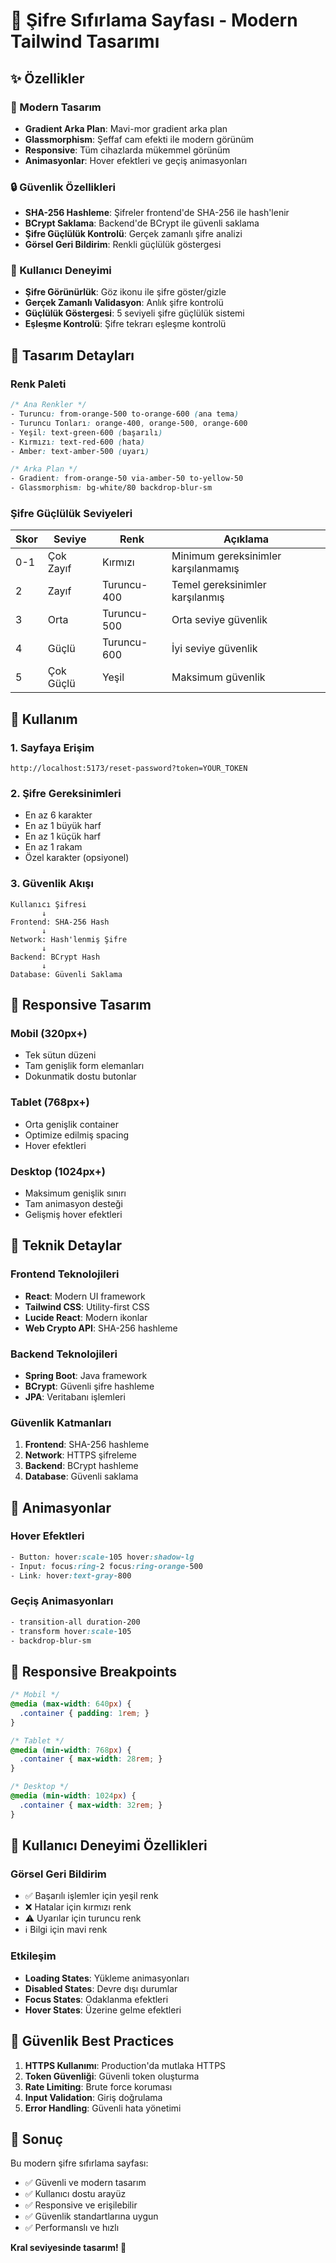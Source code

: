 # 🔐 Şifre Sıfırlama Sayfası - Modern Tailwind Tasarımı

## ✨ Özellikler

### 🎨 Modern Tasarım
- **Gradient Arka Plan**: Mavi-mor gradient arka plan
- **Glassmorphism**: Şeffaf cam efekti ile modern görünüm
- **Responsive**: Tüm cihazlarda mükemmel görünüm
- **Animasyonlar**: Hover efektleri ve geçiş animasyonları

### 🔒 Güvenlik Özellikleri
- **SHA-256 Hashleme**: Şifreler frontend'de SHA-256 ile hash'lenir
- **BCrypt Saklama**: Backend'de BCrypt ile güvenli saklama
- **Şifre Güçlülük Kontrolü**: Gerçek zamanlı şifre analizi
- **Görsel Geri Bildirim**: Renkli güçlülük göstergesi

### 🎯 Kullanıcı Deneyimi
- **Şifre Görünürlük**: Göz ikonu ile şifre göster/gizle
- **Gerçek Zamanlı Validasyon**: Anlık şifre kontrolü
- **Güçlülük Göstergesi**: 5 seviyeli şifre güçlülük sistemi
- **Eşleşme Kontrolü**: Şifre tekrarı eşleşme kontrolü

## 🎨 Tasarım Detayları

### Renk Paleti
```css
/* Ana Renkler */
- Turuncu: from-orange-500 to-orange-600 (ana tema)
- Turuncu Tonları: orange-400, orange-500, orange-600
- Yeşil: text-green-600 (başarılı)
- Kırmızı: text-red-600 (hata)
- Amber: text-amber-500 (uyarı)

/* Arka Plan */
- Gradient: from-orange-50 via-amber-50 to-yellow-50
- Glassmorphism: bg-white/80 backdrop-blur-sm
```

### Şifre Güçlülük Seviyeleri
| Skor | Seviye | Renk | Açıklama |
|------|--------|------|----------|
| 0-1  | Çok Zayıf | Kırmızı | Minimum gereksinimler karşılanmamış |
| 2    | Zayıf | Turuncu-400 | Temel gereksinimler karşılanmış |
| 3    | Orta | Turuncu-500 | Orta seviye güvenlik |
| 4    | Güçlü | Turuncu-600 | İyi seviye güvenlik |
| 5    | Çok Güçlü | Yeşil | Maksimum güvenlik |

## 🚀 Kullanım

### 1. Sayfaya Erişim
```
http://localhost:5173/reset-password?token=YOUR_TOKEN
```

### 2. Şifre Gereksinimleri
- En az 6 karakter
- En az 1 büyük harf
- En az 1 küçük harf
- En az 1 rakam
- Özel karakter (opsiyonel)

### 3. Güvenlik Akışı
```
Kullanıcı Şifresi
       ↓
Frontend: SHA-256 Hash
       ↓
Network: Hash'lenmiş Şifre
       ↓
Backend: BCrypt Hash
       ↓
Database: Güvenli Saklama
```

## 🎯 Responsive Tasarım

### Mobil (320px+)
- Tek sütun düzeni
- Tam genişlik form elemanları
- Dokunmatik dostu butonlar

### Tablet (768px+)
- Orta genişlik container
- Optimize edilmiş spacing
- Hover efektleri

### Desktop (1024px+)
- Maksimum genişlik sınırı
- Tam animasyon desteği
- Gelişmiş hover efektleri

## 🔧 Teknik Detaylar

### Frontend Teknolojileri
- **React**: Modern UI framework
- **Tailwind CSS**: Utility-first CSS
- **Lucide React**: Modern ikonlar
- **Web Crypto API**: SHA-256 hashleme

### Backend Teknolojileri
- **Spring Boot**: Java framework
- **BCrypt**: Güvenli şifre hashleme
- **JPA**: Veritabanı işlemleri

### Güvenlik Katmanları
1. **Frontend**: SHA-256 hashleme
2. **Network**: HTTPS şifreleme
3. **Backend**: BCrypt hashleme
4. **Database**: Güvenli saklama

## 🎨 Animasyonlar

### Hover Efektleri
```css
- Button: hover:scale-105 hover:shadow-lg
- Input: focus:ring-2 focus:ring-orange-500
- Link: hover:text-gray-800
```

### Geçiş Animasyonları
```css
- transition-all duration-200
- transform hover:scale-105
- backdrop-blur-sm
```

## 📱 Responsive Breakpoints

```css
/* Mobil */
@media (max-width: 640px) {
  .container { padding: 1rem; }
}

/* Tablet */
@media (min-width: 768px) {
  .container { max-width: 28rem; }
}

/* Desktop */
@media (min-width: 1024px) {
  .container { max-width: 32rem; }
}
```

## 🎯 Kullanıcı Deneyimi Özellikleri

### Görsel Geri Bildirim
- ✅ Başarılı işlemler için yeşil renk
- ❌ Hatalar için kırmızı renk
- ⚠️ Uyarılar için turuncu renk
- ℹ️ Bilgi için mavi renk

### Etkileşim
- **Loading States**: Yükleme animasyonları
- **Disabled States**: Devre dışı durumlar
- **Focus States**: Odaklanma efektleri
- **Hover States**: Üzerine gelme efektleri

## 🔐 Güvenlik Best Practices

1. **HTTPS Kullanımı**: Production'da mutlaka HTTPS
2. **Token Güvenliği**: Güvenli token oluşturma
3. **Rate Limiting**: Brute force koruması
4. **Input Validation**: Giriş doğrulama
5. **Error Handling**: Güvenli hata yönetimi

## 🎉 Sonuç

Bu modern şifre sıfırlama sayfası:
- ✅ Güvenli ve modern tasarım
- ✅ Kullanıcı dostu arayüz
- ✅ Responsive ve erişilebilir
- ✅ Güvenlik standartlarına uygun
- ✅ Performanslı ve hızlı

**Kral seviyesinde tasarım! 👑**
